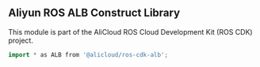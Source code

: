 ## Aliyun ROS ALB Construct Library

This module is part of the AliCloud ROS Cloud Development Kit (ROS CDK) project.

```go
import * as ALB from '@alicloud/ros-cdk-alb';
```

